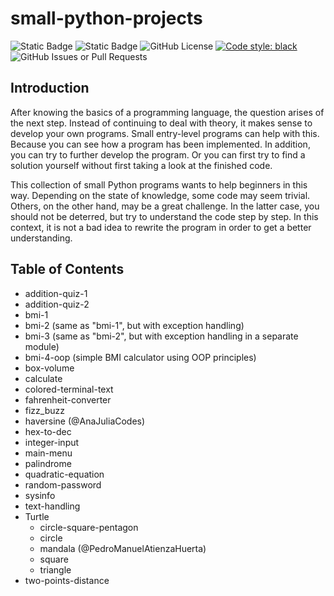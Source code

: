 # small-python-projects

![Static Badge](https://img.shields.io/badge/python-3.12-blue)
![Static Badge](https://img.shields.io/badge/python-3.13-blue)
![GitHub License](https://img.shields.io/github/license/niftycode/small-python-projects)
[![Code style: black](https://img.shields.io/badge/code%20style-black-000000.svg)](https://github.com/psf/black)
![GitHub Issues or Pull Requests](https://img.shields.io/github/issues/niftycode/small-python-projects)

## Introduction

After knowing the basics of a programming language, the question arises of the next step. Instead of continuing to deal with theory, it makes sense to develop your own programs. Small entry-level programs can help with this. Because you can see how a program has been implemented. In addition, you can try to further develop the program. Or you can first try to find a solution yourself without first taking a look at the finished code.

This collection of small Python programs wants to help beginners in this way. Depending on the state of knowledge, some code may seem trivial. Others, on the other hand, may be a great challenge. In the latter case, you should not be deterred, but try to understand the code step by step. In this context, it is not a bad idea to rewrite the program in order to get a better understanding.

## Table of Contents

* addition-quiz-1
* addition-quiz-2
* bmi-1
* bmi-2 (same as "bmi-1", but with exception handling)
* bmi-3 (same as "bmi-2", but with exception handling in a separate module)
* bmi-4-oop (simple BMI calculator using OOP principles)
* box-volume
* calculate
* colored-terminal-text
* fahrenheit-converter
* fizz_buzz
* haversine (@AnaJuliaCodes)
* hex-to-dec
* integer-input
* main-menu
* palindrome
* quadratic-equation
* random-password
* sysinfo
* text-handling
* Turtle
  * circle-square-pentagon
  * circle
  * mandala (@PedroManuelAtienzaHuerta)
  * square
  * triangle
* two-points-distance
